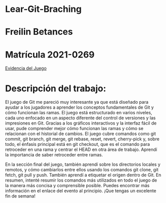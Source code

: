 # Lear-Git-Braching

 # Freilin Betances
# Matrícula 2021-0269
[Evidencia del Juego]( https://1drv.ms/f/s!Ah9aDU1Llor5j1UY6pzejAHYBkcR?e=vnafaj)

# Descripción del trabajo:
El juego de Git me pareció muy interesante ya que está diseñado para ayudar a los jugadores a aprender los conceptos fundamentales de Git y cómo funcionan las ramas. El juego está estructurado en varios niveles, cada uno enfocado en un aspecto diferente del control de versiones y las impresiones en Git. Gracias a los gráficos interactivos y la interfaz fácil de usar, pude comprender mejor cómo funcionan las ramas y cómo se relacionan con el historial de cambios. El juego cubre comandos como git commit, git branch, git merge, git rebase, reset, revert, cherry-pick y, sobre todo, el énfasis principal está en git checkout, que es el comando para retroceder en una rama y centrar el HEAD en otra área de trabajo. Aprendí la importancia de saber retroceder entre ramas.

En la sección final del juego, también aprendí sobre los directorios locales y remotos, y cómo cambiarlos entre ellos usando los comandos git clone, git fetch, git pull y push. También aprendí a etiquetar el origen dentro de Git. En resumen, intenté resumir los comandos más utilizados en todo el juego de la manera más concisa y comprensible posible. Puedes encontrar más información en el enlace del evento al principio. ¡Que tengas un excelente fin de semana!
